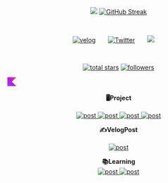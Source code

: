 <p align="center">
  <img src="https://github.com/Guri999/Guri999/assets/116724657/b393bf3d-2deb-43c9-920e-dfa0028a2b5c"/>
  <a href="https://git.io/streak-stats"><img src="https://streak-stats.demolab.com?user=guri999&theme=github-light&hide_border=true&locale=ko&card_width=800" alt="GitHub Streak" />
</p>

<br/>
<!-- Social icons section -->
<p align="center">
  <a href="https://velog.io/@guysang/posts"><img width="32px" alt="velog" title="velog" src="https://velog.velcdn.com/images/hyeongjun/post/5fff0129-f29b-4dfa-b28b-f3af0e11ed4f/image.png"/></a>
  &#8287;&#8287;&#8287;&#8287;&#8287;
  <a href=""><img width="32px" alt="Twitter" title="Twitter" src="https://github.com/Guri999/Guri999/assets/116724657/dd8ebadf-cd94-416a-867f-27f1651d5e6d"/></a>
  &#8287;&#8287;&#8287;&#8287;&#8287;
  <a href="https://discord.com/users/327515167946440705" alt="Discord" title="Dev Pro Tips Discord Server"><img width="32px" src="https://i.imgur.com/OViZO8J.png"/></a>
  &#8287;&#8287;&#8287;&#8287;&#8287;

</p>
<br/>

<!-- Social badges section -->
<!-- Badges with custom icons - https://github.com/DenverCoder1/custom-icon-badges -->
<!-- View counter - https://github.com/DenverCoder1/Simple-View-Counter -->
<p align="center">
  <a href="[https://github.com/DenverCoder1?tab=repositories&sort=stargazers](https://github.com/Guri999?tab=repositories)">
    <img alt="total stars" title="Total stars on GitHub" src="https://custom-icon-badges.demolab.com/github/stars/Guri999?color=55960c&style=for-the-badge&labelColor=488207&logo=star"/></a>
  <a href="https://github.com/Guri999?tab=followers">
    <img alt="followers" title="Follow me on Github" src="https://custom-icon-badges.demolab.com/github/followers/Guri999?color=236ad3&labelColor=1155ba&style=for-the-badge&logo=person-add&label=Follow&logoColor=white"/></a>

</p>
<a></a>
<img height="20" alt="kotlin" src="https://raw.githubusercontent.com/github/explore/80688e429a7d4ef2fca1e82350fe8e3517d3494d/topics/kotlin/kotlin.png"> <br />

<p align="center">
  <b>🖥️Project</b>
  <br/>
  <br/>
  <a href="https://github.com/heesoo-park/TeamAssignment3_2">
    <img alt="post" src="https://github-readme-stats.vercel.app/api/pin/?username=heesoo-park&repo=TeamAssignment3_2"/>
  </a>
  <a href="https://github.com/Guri999/Introduction">
    <img alt="post" src="https://github-readme-stats.vercel.app/api/pin/?username=Guri999&repo=Introduction"/>
  </a>
  <a href="https://github.com/Guri999/MyKiosk">
    <img alt="post" src="https://github-readme-stats.vercel.app/api/pin/?username=Guri999&repo=MyKiosk"/>
  </a>
  <a href="https://github.com/Guri999/MyHotelCheckIn">
    <img alt="post" src="https://github-readme-stats.vercel.app/api/pin/?username=Guri999&repo=MyHotelCheckIn"/>
  </a>
</p>
<p align="center">
  <b>✍️VelogPost</b>
  <br/>
  <br/>
  <a href="https://velog.io/@guysang">
    <img alt="post" src="https://velog-readme-stats.vercel.app/api?name=guysang"/>
  </a>
</p>
<p align="center">
  <b>📚Learning</b>
  <br/>
  <a href="https://github.com/Guri999/codekata">
    <img alt="post" src="https://github-readme-stats.vercel.app/api/pin/?username=Guri999&repo=codekata"/>
  </a>
  <a href="https://github.com/Guri999/TIL">
    <img alt="post" src="https://github-readme-stats.vercel.app/api/pin/?username=Guri999&repo=TIL"/>
  </a>
</p>
<!--
**Guri999/Guri999** is a ✨ _special_ ✨ repository because its `README.md` (this file) appears on your GitHub profile.

Here are some ideas to get you started:

- 🔭 I’m currently working on ...
- 🌱 I’m currently learning ...
- 👯 I’m looking to collaborate on ...
- 🤔 I’m looking for help with ...
- 💬 Ask me about ...
- 📫 How to reach me: ...
- 😄 Pronouns: ...
- ⚡ Fun fact: ...
-->

